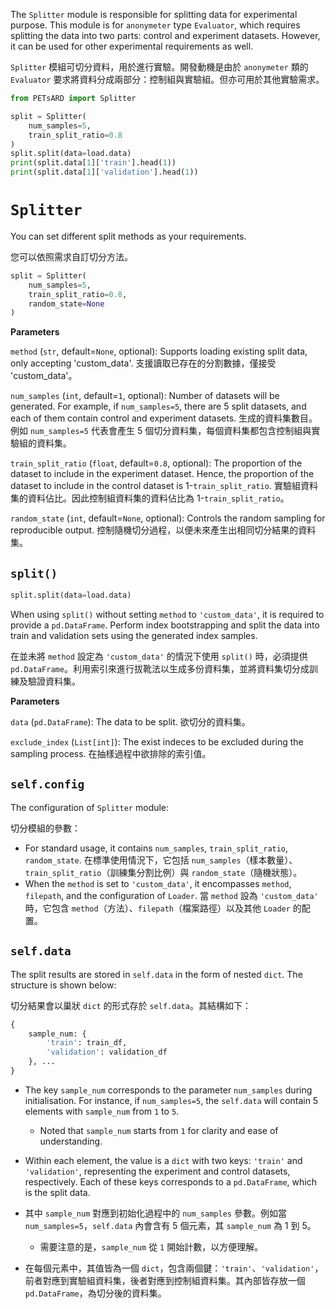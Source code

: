 The `Splitter` module is responsible for splitting data for experimental purpose. This module is for `anonymeter` type `Evaluator`, which requires splitting the data into two parts: control and experiment datasets. However, it can be used for other experimental requirements as well.

`Splitter` 模組可切分資料，用於進行實驗。開發動機是由於 `anonymeter` 類的 `Evaluator` 要求將資料分成兩部分：控制組與實驗組。但亦可用於其他實驗需求。


```Python
from PETsARD import Splitter

split = Splitter(
    num_samples=5,
    train_split_ratio=0.8
)
split.split(data=load.data)
print(split.data[1]['train'].head(1))
print(split.data[1]['validation'].head(1))
```


# `Splitter`

You can set different split methods as your requirements.

您可以依照需求自訂切分方法。


```Python
split = Splitter(
    num_samples=5,
    train_split_ratio=0.8,
    random_state=None
)
```


**Parameters**


`method` (`str`, default=`None`, optional): Supports loading existing split data, only accepting 'custom_data'. 支援讀取已存在的分割數據，僅接受 'custom_data'。

`num_samples` (`int`, default=`1`, optional): Number of datasets will be generated. For example, if `num_samples=5`, there are 5 split datasets, and each of them contain control and experiment datasets. 生成的資料集數目。例如 `num_samples=5` 代表會產生 5 個切分資料集，每個資料集都包含控制組與實驗組的資料集。

`train_split_ratio` (`float`, default=`0.8`, optional): The proportion of the dataset to include in the experiment dataset. Hence, the proportion of the dataset to include in the control dataset is 1-`train_split_ratio`. 實驗組資料集的資料佔比。因此控制組資料集的資料佔比為 1-`train_split_ratio`。

`random_state` (`int`, default=`None`, optional): Controls the random sampling for reproducible output. 控制隨機切分過程，以便未來產生出相同切分結果的資料集。


## `split()`


```Python
split.split(data=load.data)
```

When using `split()` without setting `method` to `'custom_data'`, it is required to provide a `pd.DataFrame`. Perform index bootstrapping and split the data into train and validation sets using the generated index samples.

在並未將 `method` 設定為 `'custom_data'` 的情況下使用 `split()` 時，必須提供 `pd.DataFrame`。利用索引來進行拔靴法以生成多份資料集，並將資料集切分成訓練及驗證資料集。


**Parameters**


`data` (`pd.DataFrame`): The data to be split. 欲切分的資料集。

`exclude_index` (`List[int]`): The exist indeces to be excluded during the sampling process. 在抽樣過程中欲排除的索引值。


## `self.config`

The configuration of `Splitter` module:

切分模組的參數：

- For standard usage, it contains `num_samples`, `train_split_ratio`, `random_state`. 在標準使用情況下，它包括 `num_samples`（樣本數量）、`train_split_ratio`（訓練集分割比例）與 `random_state`（隨機狀態）。
- When the `method` is set to `'custom_data'`, it encompasses `method`, `filepath`, and the configuration of `Loader`. 當 `method` 設為 `'custom_data'` 時，它包含 `method`（方法）、`filepath`（檔案路徑）以及其他 `Loader` 的配置。


## `self.data`


The split results are stored in `self.data` in the form of nested `dict`. The structure is shown below:

切分結果會以巢狀 `dict` 的形式存於 `self.data`。其結構如下：


```Python
{
    sample_num: {
        'train': train_df,
        'validation': validation_df
    }, ...
}
```


- The key `sample_num` corresponds to the parameter `num_samples` during initialisation. For instance, if `num_samples=5`, the `self.data` will contain 5 elements with `sample_num` from `1` to `5`.
    - Noted that `sample_num` starts from `1` for clarity and ease of understanding.
- Within each element, the value is a `dict` with two keys: `'train'` and `'validation'`, representing the experiment and control datasets, respectively. Each of these keys corresponds to a `pd.DataFrame`, which is the split data.

- 其中 `sample_num` 對應到初始化過程中的 `num_samples` 參數。例如當 `num_samples=5`，`self.data` 內會含有 5 個元素，其 `sample_num` 為 1 到 5。
    - 需要注意的是，`sample_num` 從 `1` 開始計數，以方便理解。
- 在每個元素中，其值皆為一個 `dict`，包含兩個鍵：`'train'`、`'validation'`，前者對應到實驗組資料集，後者對應到控制組資料集。其內部皆存放一個 `pd.DataFrame`，為切分後的資料集。